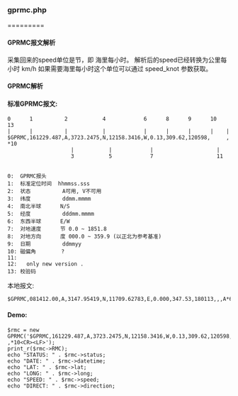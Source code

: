 ### gprmc.php
=========

#### GPRMC报文解析

  采集回来的speed单位是节，即 海里每小时。 解析后的speed已经转换为公里每小时 km/h 如果需要海里每小时这个单位可以通过 speed_knot 参数获取。

#### GPRMC解析

#### 标准GPRMC报文:


    0      1          2           4            6      8      9      10              13
    |      |          |           |            |      |      |      |    |
    $GPRMC,161229.487,A,3723.2475,N,12158.3416,W,0.13,309.62,120598,     ,         *10
                        |           |            |                    |
                        3           5            7                    11


    0:  GPRMC报头
    1:  标准定位时间  hhmmss.sss
    2:  状态          A可用, V不可用
    3:  纬度          ddmm.mmmm
    4:  南北半球      N/S
    5:  经度          dddmm.mmmm
    6:  东西半球      E/W
    7:  对地速度      节 0.0 ~ 1851.8
    8:  对地方向      度 000.0 ~ 359.9 (以正北为参考基准)
    9:  日期          ddmmyy
    10: 磁偏角        ?
    11: 
    12:   only new version .
    13: 校验码

本地报文:
 
    $GPRMC,081412.00,A,3147.95419,N,11709.62783,E,0.000,347.53,180113,,,A*6B


 #### Demo:

    $rmc = new GPRMC('$GPRMC,161229.487,A,3723.2475,N,12158.3416,W,0.13,309.62,120598, ,*10<CR><LF>');
    print_r($rmc->RMC);
    echo "STATUS: " . $rmc->status;
    echo "DATE: " . $rmc->datetime;
    echo "LAT: " . $rmc->lat;
    echo "LONG: " . $rmc->long;
    echo "SPEED: " . $rmc->speed;
    echo "DIRECT: " . $rmc->direction;


